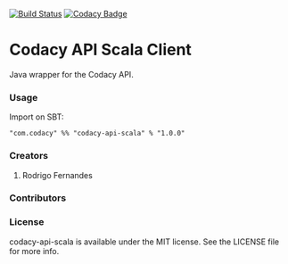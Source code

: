 [![Build Status](https://travis-ci.org/codacy/bitbucket-scala-client.svg)](https://travis-ci.org/codacy/codacy-api-scala)
[![Codacy Badge](https://www.codacy.com/project/badge/650fe924dba349458ee29d44f07dae6c)](https://www.codacy.com/app/Codacy/codacy-api-scala)

# Codacy API Scala Client

Java wrapper for the Codacy API.

### Usage

Import on SBT:

    "com.codacy" %% "codacy-api-scala" % "1.0.0"

### Creators

1. Rodrigo Fernandes

### Contributors

### License

codacy-api-scala is available under the MIT license. See the LICENSE file for more info.
